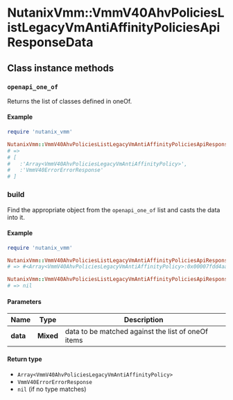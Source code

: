 # NutanixVmm::VmmV40AhvPoliciesListLegacyVmAntiAffinityPoliciesApiResponseData

## Class instance methods

### `openapi_one_of`

Returns the list of classes defined in oneOf.

#### Example

```ruby
require 'nutanix_vmm'

NutanixVmm::VmmV40AhvPoliciesListLegacyVmAntiAffinityPoliciesApiResponseData.openapi_one_of
# =>
# [
#   :'Array<VmmV40AhvPoliciesLegacyVmAntiAffinityPolicy>',
#   :'VmmV40ErrorErrorResponse'
# ]
```

### build

Find the appropriate object from the `openapi_one_of` list and casts the data into it.

#### Example

```ruby
require 'nutanix_vmm'

NutanixVmm::VmmV40AhvPoliciesListLegacyVmAntiAffinityPoliciesApiResponseData.build(data)
# => #<Array<VmmV40AhvPoliciesLegacyVmAntiAffinityPolicy>:0x00007fdd4aab02a0>

NutanixVmm::VmmV40AhvPoliciesListLegacyVmAntiAffinityPoliciesApiResponseData.build(data_that_doesnt_match)
# => nil
```

#### Parameters

| Name | Type | Description |
| ---- | ---- | ----------- |
| **data** | **Mixed** | data to be matched against the list of oneOf items |

#### Return type

- `Array<VmmV40AhvPoliciesLegacyVmAntiAffinityPolicy>`
- `VmmV40ErrorErrorResponse`
- `nil` (if no type matches)

